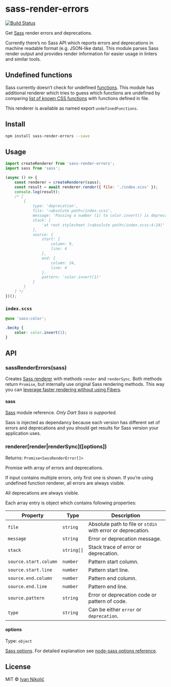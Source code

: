 # sass-render-errors

[![Build Status][ci-img]][ci]

Get [Sass][dart-sass] render errors and deprecations.

Currently there’s no Sass API which reports errors and deprecations in machine
readable format (e.g. JSON-like data). This module parses Sass render output and
provides render information for easier usage in linters and similar tools.

## Undefined functions

Sass currently doesn’t check for undefined
[functions](https://sass-lang.com/documentation/at-rules/function). This module
has additional renderer which tries to guess which functions are undefined by
comparing
[list of known CSS functions](https://github.com/niksy/css-functions-list) with
functions defined in file.

This renderer is available as named export `undefinedFunctions`.

## Install

```sh
npm install sass-render-errors --save
```

## Usage

```js
import createRenderer from 'sass-render-errors';
import sass from 'sass';

(async () => {
	const renderer = createRenderer(sass);
	const result = await renderer.render({ file: './index.scss' });
	console.log(result);
	/* [
		{
			type: 'deprecation',
			file: '<absolute path>/index.scss',
			message: 'Passing a number (1) to color.invert() is deprecated. Recommendation: invert(1).',
			stack: [
				'at root stylesheet (<absolute path>/index.scss:4:24)'
			],
			source: {
				start: {
					column: 9,
					line: 4
				},
				end: {
					column: 24,
					line: 4
				},
				pattern: 'color.invert(1)'
			}
		}
	] */
})();
```

### `index.scss`

```scss
@use 'sass:color';

.becky {
	color: color.invert(1);
}
```

## API

### sassRenderErrors(sass)

Creates [Sass renderer](#renderer) with methods `render` and `renderSync`. Both
methods return `Promise`, but internally use original Sass rendering methods.
This way you can
[leverage faster rendering without using Fibers](https://github.com/sass/dart-sass#javascript-api).

#### sass

[Sass][dart-sass] module reference. _Only Dart Sass is supported._

Sass is injected as dependancy because each version has different set of errors
and deprecations and you should get results for Sass version your application
uses.

### renderer\[render|renderSync\]([options])<a name="renderer" />

Returns: `Promise<SassRenderError[]>`

Promise with array of errors and deprecations.

If input contains multiple errors, only first one is shown. If you’re using
undefined function renderer, all errors are always visible.

All deprecations are always visible.

Each array entry is object which contains following properties:

| Property              | Type       | Description                                                 |
| --------------------- | ---------- | ----------------------------------------------------------- |
| `file`                | `string`   | Absolute path to file or `stdin` with error or deprecation. |
| `message`             | `string`   | Error or deprecation message.                               |
| `stack`               | `string[]` | Stack trace of error or deprecation.                        |
| `source.start.column` | `number`   | Pattern start column.                                       |
| `source.start.line`   | `number`   | Pattern start line.                                         |
| `source.end.column`   | `number`   | Pattern end column.                                         |
| `source.end.line`     | `number`   | Pattern end line.                                           |
| `source.pattern`      | `string`   | Error or deprecation code or pattern of code.               |
| `type`                | `string`   | Can be either `error` or `deprecation`.                     |

#### options

Type: `object`

[Sass options](https://github.com/sass/dart-sass#javascript-api). For detailed
explanation see [node-sass options
reference](https://github.com/sass/node-sass#options).

## License

MIT © [Ivan Nikolić](http://ivannikolic.com)

<!-- prettier-ignore-start -->

[ci]: https://travis-ci.com/niksy/sass-render-errors
[ci-img]: https://travis-ci.com/niksy/sass-render-errors.svg?branch=master
[dart-sass]: https://github.com/sass/dart-sass

<!-- prettier-ignore-end -->
